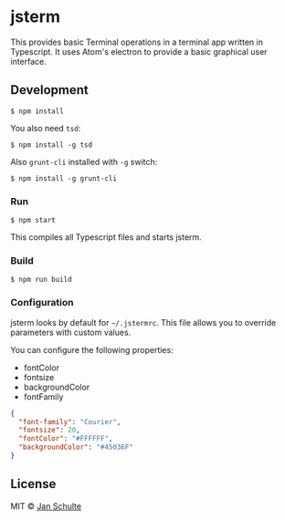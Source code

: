 # jsterm

This provides basic Terminal operations in a terminal app written in Typescript. It uses Atom's electron to provide a basic graphical user interface.


## Development

```
$ npm install
```

You also need `tsd`:

```
$ npm install -g tsd
```

Also `grunt-cli` installed with `-g` switch:

```
$ npm install -g grunt-cli
```

### Run

```
$ npm start
```

This compiles all Typescript files and starts jsterm.

### Build

```
$ npm run build
```

### Configuration

jsterm looks by default for `~/.jstermrc`. This file allows you to override parameters with custom values.

You can configure the following properties:
- fontColor
- fontsize
- backgroundColor
- fontFamily

```json
{
  "font-family": "Courier",
  "fontsize": 20,
  "fontColor": "#FFFFFF",
  "backgroundColor": "#45036F"
}
```

## License

MIT © [Jan Schulte](https://github.com/schultyy/jsterm)
